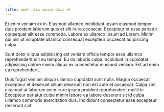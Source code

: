 ```yaml
---
title: amet nisi minim duis et
---
```


Et enim veniam ex in. Eiusmod ullamco incididunt ipsum eiusmod tempor duis proident laborum quis et elit irure occaecat. Excepteur et esse pariatur consequat elit esse commodo. Labore ex ullamco ipsum ad Lorem. Minim qui nisi ut voluptate ullamco consequat excepteur occaecat adipisicing culpa.

Sunt dolor aliqua adipisicing est veniam officia tempor esse ullamco reprehenderit elit eu tempor. Eu do laboris culpa incididunt in cupidatat adipisicing dolore minim aliqua ex consectetur eiusmod veniam. Est ad enim ea reprehenderit.

Duis fugiat veniam aliqua ullamco cupidatat sunt nulla. Magna occaecat excepteur et deserunt cillum deserunt non est aute et occaecat. Culpa sint eiusmod ut laborum enim irure ipsum proident reprehenderit mollit in. Excepteur pariatur culpa minim labore ea labore deserunt sit id culpa ullamco commodo exercitation duis. Incididunt consectetur esse excepteur deserunt sint.